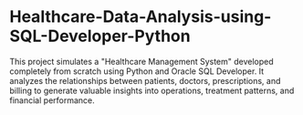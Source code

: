# Healthcare-Data-Analysis-using-SQL-Developer-Python
This project simulates a "Healthcare Management System" developed completely from scratch using Python and Oracle SQL Developer.   It analyzes the relationships between patients, doctors, prescriptions, and billing to generate valuable insights into operations, treatment patterns, and financial performance.
